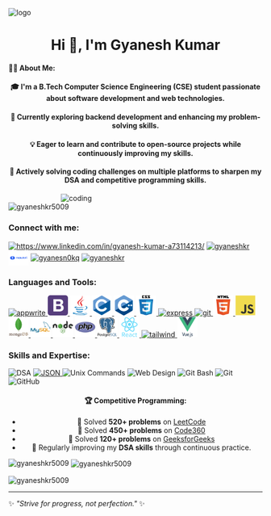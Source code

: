 ![logo](https://github.com/Gyaneshkr5009/read_me/blob/main/DALL%C2%B7E%202025-01-15%2020.32.34%20-%20A%20professional%20GitHub%20banner%20featuring%20a%20textured%20stone%20wall%20background%20inspired%20by%20the%20user's%20uploaded%20image%2C%20blended%20with%20sleek%20modern%20elements.%20The.jpg)
<h1 align="center">Hi 👋, I'm Gyanesh Kumar</h1>
<h4>👨‍💻 About Me:</h4>
<h4 align="center">🎓 I'm a B.Tech Computer Science Engineering (CSE) student passionate about software development and web technologies.</h4>
<h4 align="center">🌱 Currently exploring backend development and enhancing my problem-solving skills.</h4>
<h4 align="center">💡 Eager to learn and contribute to open-source projects while continuously improving my skills.</h4>
<h4 align="center"> 🚀 Actively solving coding challenges on multiple platforms to sharpen my DSA and competitive programming skills.</h4>

<img align ="right" alt="coding" width ="400" src="https://github.com/Gyaneshkr5009/read_me/blob/main/Tech%20Working%20GIF%20by%20Pudgy%20Penguins.gif"/>

<p align="left"> <img src="https://komarev.com/ghpvc/?username=gyaneshkr5009&label=Profile%20views&color=0e75b6&style=flat" alt="gyaneshkr5009" /> </p>

<h3 align="left">Connect with me:</h3>
<p align="left">
<a href="https://linkedin.com/in/https://www.linkedin.com/in/gyanesh-kumar-a73114213/" target="blank"><img align="center" src="https://raw.githubusercontent.com/rahuldkjain/github-profile-readme-generator/master/src/images/icons/Social/linked-in-alt.svg" alt="https://www.linkedin.com/in/gyanesh-kumar-a73114213/" height="30" width="40" /></a>
<a href="https://www.leetcode.com/gyaneshkr" target="blank"><img align="center" src="https://raw.githubusercontent.com/rahuldkjain/github-profile-readme-generator/master/src/images/icons/Social/leet-code.svg" alt="gyaneshkr" height="30" width="40" /></a>
<a href="https://www.naukri.com/code360/profile/gyaneshkr2002" target="blank"><img align="center" src="https://github.com/Gyaneshkr5009/read_me/blob/main/naukri%20svg%20logo_logoshape.com.svg" alt="gyaneshkr2002" height="30" width="40" /></a>
<a href="https://auth.geeksforgeeks.org/user/gyanesn0kq" target="blank"><img align="center" src="https://raw.githubusercontent.com/rahuldkjain/github-profile-readme-generator/master/src/images/icons/Social/geeks-for-geeks.svg" alt="gyanesn0kq" height="30" width="40" /></a>
<a href="https://codeforces.com/profile/gyaneshkr" target="blank"><img align="center" src="https://raw.githubusercontent.com/rahuldkjain/github-profile-readme-generator/master/src/images/icons/Social/codeforces.svg" alt="gyaneshkr" height="30" width="40" /></a>
</p>

<h3 align="left">Languages and Tools:</h3>
<p align="left"> <a href="https://appwrite.io" target="_blank" rel="noreferrer"> <img src="https://www.vectorlogo.zone/logos/appwriteio/appwriteio-icon.svg" alt="appwrite" width="40" height="40"/> </a> <a href="https://getbootstrap.com" target="_blank" rel="noreferrer"> <img src="https://github.com/Gyaneshkr5009/read_me/blob/main/bootstrap-4.svg" width="40" height="40"/> </a><a href="https://www.java.com" target="_blank" rel="noreferrer"> <img src="https://raw.githubusercontent.com/devicons/devicon/master/icons/java/java-original.svg" alt="java" width="40" height="40"/> </a>
<a href="https://www.cprogramming.com/" target="_blank" rel="noreferrer"> <img src="https://raw.githubusercontent.com/devicons/devicon/master/icons/c/c-original.svg" alt="c" width="40" height="40"/> </a> <a href="https://www.w3schools.com/cpp/" target="_blank" rel="noreferrer"> <img src="https://raw.githubusercontent.com/devicons/devicon/master/icons/cplusplus/cplusplus-original.svg" alt="cplusplus" width="40" height="40"/> </a> <a href="https://www.w3schools.com/css/" target="_blank" rel="noreferrer"> <img src="https://raw.githubusercontent.com/devicons/devicon/master/icons/css3/css3-original-wordmark.svg" alt="css3" width="40" height="40"/> </a> <a href="https://expressjs.com" target="_blank" rel="noreferrer"> <img src="https://cdn.jsdelivr.net/gh/devicons/devicon@latest/icons/express/express-original.svg" alt="express" width="40" height="40"/> </a> <a href="https://git-scm.com/" target="_blank" rel="noreferrer"> <img src="https://www.vectorlogo.zone/logos/git-scm/git-scm-icon.svg" alt="git" width="40" height="40"/> </a> <a href="https://www.w3.org/html/" target="_blank" rel="noreferrer"> <img src="https://raw.githubusercontent.com/devicons/devicon/master/icons/html5/html5-original-wordmark.svg" alt="html5" width="40" height="40"/> </a> <a href="https://developer.mozilla.org/en-US/docs/Web/JavaScript" target="_blank" rel="noreferrer"> <img src="https://raw.githubusercontent.com/devicons/devicon/master/icons/javascript/javascript-original.svg" alt="javascript" width="40" height="40"/> </a> <a href="https://www.mongodb.com/" target="_blank" rel="noreferrer"> <img src="https://raw.githubusercontent.com/devicons/devicon/master/icons/mongodb/mongodb-original-wordmark.svg" alt="mongodb" width="40" height="40"/> </a> <a href="https://www.mysql.com/" target="_blank" rel="noreferrer"> <img src="https://raw.githubusercontent.com/devicons/devicon/master/icons/mysql/mysql-original-wordmark.svg" alt="mysql" width="40" height="40"/> </a> <a href="https://nodejs.org" target="_blank" rel="noreferrer"> <img src="https://raw.githubusercontent.com/devicons/devicon/master/icons/nodejs/nodejs-original-wordmark.svg" alt="nodejs" width="40" height="40"/> </a> <a href="https://www.php.net" target="_blank" rel="noreferrer"> <img src="https://raw.githubusercontent.com/devicons/devicon/master/icons/php/php-original.svg" alt="php" width="40" height="40"/> </a> <a href="https://www.postgresql.org" target="_blank" rel="noreferrer"> <img src="https://raw.githubusercontent.com/devicons/devicon/master/icons/postgresql/postgresql-original-wordmark.svg" alt="postgresql" width="40" height="40"/> </a> <a href="https://reactjs.org/" target="_blank" rel="noreferrer"> <img src="https://raw.githubusercontent.com/devicons/devicon/master/icons/react/react-original-wordmark.svg" alt="react" width="40" height="40"/> </a> <a href="https://tailwindcss.com/" target="_blank" rel="noreferrer"> <img src="https://www.vectorlogo.zone/logos/tailwindcss/tailwindcss-icon.svg" alt="tailwind" width="40" height="40"/> </a> <a href="https://vuejs.org/" target="_blank" rel="noreferrer"> <img src="https://raw.githubusercontent.com/devicons/devicon/master/icons/vuejs/vuejs-original-wordmark.svg" alt="vuejs" width="40" height="40"/> </a> </p>

<h3 align="left">Skills and Expertise:</h3>
<p align="left">
  <img src="https://img.shields.io/badge/-DSA-333333?style=flat&logo=algorithm" alt="DSA" />
  <a href="https://github.com/your-username/your-repo/blob/main/your-file.json" target="_blank">
    <img src="https://img.shields.io/badge/JSON-Data-blue?logo=json&logoColor=white" alt="JSON" />
  </a>
  <img src="https://img.shields.io/badge/-Unix%20Commands-333333?style=flat&logo=unix" alt="Unix Commands" />
  <img src="https://img.shields.io/badge/-Web%20Design-333333?style=flat&logo=design" alt="Web Design" />
  <img src="https://img.shields.io/badge/-Git%20Bash-4EAA25?style=flat&logo=gnu-bash&logoColor=fff" alt="Git Bash" />
  <img src="https://img.shields.io/badge/-Git-F05032?style=flat&logo=git&logoColor=fff" alt="Git" />
  <img src="https://img.shields.io/badge/-GitHub-181717?style=flat&logo=github" alt="GitHub" />
</p>


<h4 align="center">🏆 Competitive Programming:</h3>
<ul align="center">
  <li>🔹 Solved <strong>520+ problems</strong> on <a href="https://leetcode.com/gyaneshkr">LeetCode</a></li>
  <li>🔹 Solved <strong>450+ problems</strong> on <a href="https://www.naukri.com/code360/profile/gyaneshkr2002">Code360</a></li>
  <li>🔹 Solved <strong>120+ problems</strong> on <a href="https://auth.geeksforgeeks.org/user/gyanesn0kq">GeeksforGeeks</a></li>
  <li>🔹 Regularly improving my <strong>DSA skills</strong> through continuous practice.</li>
</ul>

<p><img align="left" src="https://github-readme-stats.vercel.app/api/top-langs?username=gyaneshkr5009&show_icons=true&theme=tokyonight&locale=en&layout=compact" alt="gyaneshkr5009" /></p>

<p>&nbsp;<img align="center" src="https://github-readme-stats.vercel.app/api?username=gyaneshkr5009&show_icons=true&theme=tokyonight&locale=en" alt="gyaneshkr5009" /></p>

<p><img align="center" src="https://github-readme-streak-stats.herokuapp.com/?user=gyaneshkr5009&theme=highcontrast" alt="gyaneshkr5009" /></p>

---
✨ _"Strive for progress, not perfection."_ ✨


